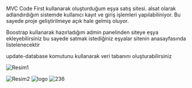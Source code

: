 MVC Code First kullanarak oluşturduğum eşya satış sitesi.
alsat olarak adlandırdığım sistemde kullanıcı kayıt ve giriş işlemleri yapılabiliniyor. Bu sayede proje geliştirilmeye açık hale gelmiş oluyor.

Boostrap kullanarak hazırladığım admin panelinden siteye eşya ekleyebilirsiniz bu sayede satmak istediğiniz eşyalar sitenin anasayfasında listelenecektir

update-database komutunu kullanarak veri tabanını oluşturabilirsiniz


![Resim1](https://user-images.githubusercontent.com/60429097/177059805-2ddafb7e-8949-4488-b5c6-8e0ded9234ea.jpg)

![Resim2](https://user-images.githubusercontent.com/60429097/177059865-9d088af3-b402-486c-bac0-04c260381bd3.jpg)
![logo](https://user-images.githubusercontent.com/60429097/177059886-7ea7f7ca-a621-484c-833c-6b6f6d6fa6de.png)
![236](https://user-images.githubusercontent.com/60429097/177059902-182370d4-64a2-4aa2-8cf9-579c97173c3b.png)
